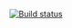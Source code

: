 [![Build status](https://ci.appveyor.com/api/projects/status/qni7vih3472u91mo?svg=true)](https://ci.appveyor.com/project/AndrewShch/automatization-shchepkin-lesson3)